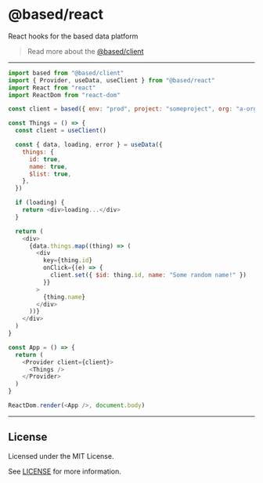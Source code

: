 # @based/react

React hooks for the based data platform

> Read more about the [@based/client](https://github.com/atelier-saulx/based/blob/main/packages/client/README.md)

---

```js
import based from "@based/client"
import { Provider, useData, useClient } from "@based/react"
import React from "react"
import ReactDom from "react-dom"

const client = based({ env: "prod", project: "someproject", org: "a-org" })

const Things = () => {
  const client = useClient()

  const { data, loading, error } = useData({
    things: {
      id: true,
      name: true,
      $list: true,
    },
  })

  if (loading) {
    return <div>loading...</div>
  }

  return (
    <div>
      {data.things.map((thing) => (
        <div
          key={thing.id}
          onClick={(e) => {
            client.set({ $id: thing.id, name: "Some random name!" })
          }}
        >
          {thing.name}
        </div>
      ))}
    </div>
  )
}

const App = () => {
  return (
    <Provider client={client}>
      <Things />
    </Provider>
  )
}

ReactDom.render(<App />, document.body)
```


---

## License

Licensed under the MIT License.

See [LICENSE](./LICENSE) for more information.
